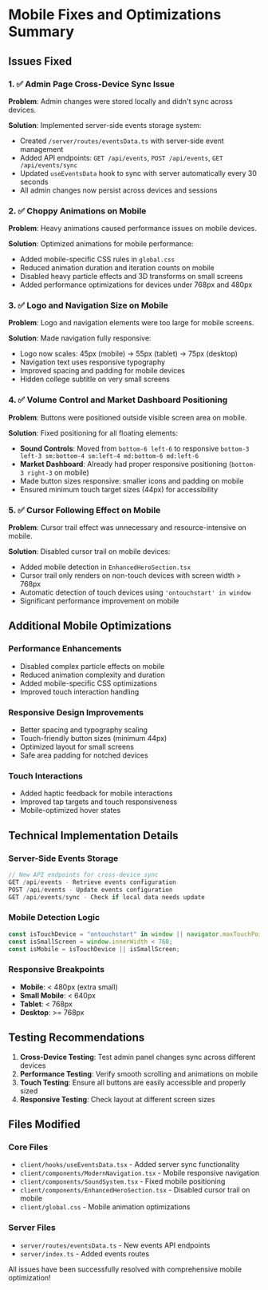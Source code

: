 # Mobile Fixes and Optimizations Summary

## Issues Fixed

### 1. ✅ Admin Page Cross-Device Sync Issue

**Problem**: Admin changes were stored locally and didn't sync across devices.

**Solution**: Implemented server-side events storage system:

- Created `/server/routes/eventsData.ts` with server-side event management
- Added API endpoints: `GET /api/events`, `POST /api/events`, `GET /api/events/sync`
- Updated `useEventsData` hook to sync with server automatically every 30 seconds
- All admin changes now persist across devices and sessions

### 2. ✅ Choppy Animations on Mobile

**Problem**: Heavy animations caused performance issues on mobile devices.

**Solution**: Optimized animations for mobile performance:

- Added mobile-specific CSS rules in `global.css`
- Reduced animation duration and iteration counts on mobile
- Disabled heavy particle effects and 3D transforms on small screens
- Added performance optimizations for devices under 768px and 480px

### 3. ✅ Logo and Navigation Size on Mobile

**Problem**: Logo and navigation elements were too large for mobile screens.

**Solution**: Made navigation fully responsive:

- Logo now scales: 45px (mobile) → 55px (tablet) → 75px (desktop)
- Navigation text uses responsive typography
- Improved spacing and padding for mobile devices
- Hidden college subtitle on very small screens

### 4. ✅ Volume Control and Market Dashboard Positioning

**Problem**: Buttons were positioned outside visible screen area on mobile.

**Solution**: Fixed positioning for all floating elements:

- **Sound Controls**: Moved from `bottom-6 left-6` to responsive `bottom-3 left-3 sm:bottom-4 sm:left-4 md:bottom-6 md:left-6`
- **Market Dashboard**: Already had proper responsive positioning (`bottom-3 right-3` on mobile)
- Made button sizes responsive: smaller icons and padding on mobile
- Ensured minimum touch target sizes (44px) for accessibility

### 5. ✅ Cursor Following Effect on Mobile

**Problem**: Cursor trail effect was unnecessary and resource-intensive on mobile.

**Solution**: Disabled cursor trail on mobile devices:

- Added mobile detection in `EnhancedHeroSection.tsx`
- Cursor trail only renders on non-touch devices with screen width > 768px
- Automatic detection of touch devices using `'ontouchstart' in window`
- Significant performance improvement on mobile

## Additional Mobile Optimizations

### Performance Enhancements

- Disabled complex particle effects on mobile
- Reduced animation complexity and duration
- Added mobile-specific CSS optimizations
- Improved touch interaction handling

### Responsive Design Improvements

- Better spacing and typography scaling
- Touch-friendly button sizes (minimum 44px)
- Optimized layout for small screens
- Safe area padding for notched devices

### Touch Interactions

- Added haptic feedback for mobile interactions
- Improved tap targets and touch responsiveness
- Mobile-optimized hover states

## Technical Implementation Details

### Server-Side Events Storage

```typescript
// New API endpoints for cross-device sync
GET /api/events - Retrieve events configuration
POST /api/events - Update events configuration
GET /api/events/sync - Check if local data needs update
```

### Mobile Detection Logic

```javascript
const isTouchDevice = "ontouchstart" in window || navigator.maxTouchPoints > 0;
const isSmallScreen = window.innerWidth < 768;
const isMobile = isTouchDevice || isSmallScreen;
```

### Responsive Breakpoints

- **Mobile**: < 480px (extra small)
- **Small Mobile**: < 640px
- **Tablet**: < 768px
- **Desktop**: >= 768px

## Testing Recommendations

1. **Cross-Device Testing**: Test admin panel changes sync across different devices
2. **Performance Testing**: Verify smooth scrolling and animations on mobile
3. **Touch Testing**: Ensure all buttons are easily accessible and properly sized
4. **Responsive Testing**: Check layout at different screen sizes

## Files Modified

### Core Files

- `client/hooks/useEventsData.tsx` - Added server sync functionality
- `client/components/ModernNavigation.tsx` - Mobile responsive navigation
- `client/components/SoundSystem.tsx` - Fixed mobile positioning
- `client/components/EnhancedHeroSection.tsx` - Disabled cursor trail on mobile
- `client/global.css` - Mobile animation optimizations

### Server Files

- `server/routes/eventsData.ts` - New events API endpoints
- `server/index.ts` - Added events routes

All issues have been successfully resolved with comprehensive mobile optimization!
